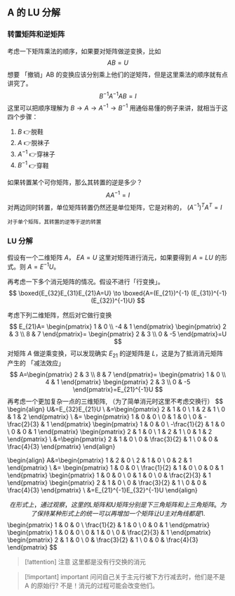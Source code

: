 ## A 的 LU 分解

### 转置矩阵和逆矩阵
考虑一下矩阵乘法的顺序，如果要对矩阵做逆变换，比如
$$
AB=U
$$
想要 「撤销」AB 的变换应该分别乘上他们的逆矩阵，但是这里乘法的顺序就有点讲究了。
$$
B^{-1}A^{-1}AB=I
$$
这里可以把顺序理解为 $B\to A\to A^{-1}\to B^{-1}$ 用通俗易懂的例子来讲，就相当于这四个步骤：
1. $B$ 👉脱鞋
2. $A$ 👉脱袜子
3. $A^{-1}$ 👉穿袜子
4. $B^{-1}$ 👉穿鞋

如果转置某个可你矩阵，那么其转置的逆是多少？
$$
AA^{-1}=I
$$
对两边同时转置，单位矩阵转置仍然还是单位矩阵，它是对称的， $(A^{-1})^TA^T=I$
```ad-summary
对于单个矩阵，其转置的逆等于逆的转置
```


### LU 分解
假设有一个二维矩阵 $A$， $EA=U$ 这里对矩阵进行消元，如果要得到 $A=LU$ 的形式。则 $A=E^{-1}U$。

再考虑一下多个消元矩阵的情况。假设不进行「行变换」。
$$
\boxed{E_{32}E_{31}E_{21}A=U}
\to
\boxed{A=(E_{21})^{-1} (E_{31})^{-1} (E_{32})^{-1}U}
$$



考虑下列二维矩阵，然后对它做行变换
$$
E_{21}A=
\begin{pmatrix}
1 & 0 \\
-4 & 1
\end{pmatrix}
\begin{pmatrix}
2 & 3  \\
8 & 7
\end{pmatrix}=
\begin{pmatrix}
2 & 3 \\
0 & -5
\end{pmatrix}=U
$$
对矩阵 $A$ 做逆乘变换，可以发现确实 $E_{21}$ 的逆矩阵是 $L$，这是为了抵消消元矩阵产生的 「减法效应」
$$
A=\begin{pmatrix}
2 & 3  \\
8 & 7
\end{pmatrix}=
\begin{pmatrix}
1 & 0 \\
4 & 1
\end{pmatrix}
\begin{pmatrix}
2 & 3  \\
0 & -5
\end{pmatrix}=E_{21}^{-1}U
$$
再考虑一个更加复杂一点的三维矩阵, （为了简单消元时这里不考虑交换行）
$$
\begin{align}
U&=E_{32}E_{21}U \\
&=\begin{pmatrix}
2 & 1 & 0 \\
1 & 2 & 1 \\
0 & 1 & 2
\end{pmatrix} \\
&= \begin{pmatrix}
1 & 0 & 0 \\
0 & 1 & 0 \\
0 & -\frac{2}{3} & 1
\end{pmatrix}
\begin{pmatrix}
1 & 0 & 0 \\
-\frac{1}{2} & 1 & 0 \\
0 & 0 & 1
\end{pmatrix}
\begin{pmatrix}
2 & 1 & 0 \\
1 & 2 & 1 \\
0 & 1 & 2
\end{pmatrix} \\
&=\begin{pmatrix}
2 & 1 & 0 \\
0 & \frac{3}{2} & 1 \\
0 & 0 & \frac{4}{3}
\end{pmatrix}
\end{align}

$$
$$
\begin{align}
A&=\begin{pmatrix}
1 & 2 & 0 \\
2 & 1 & 0 \\
0 & 2 & 1
\end{pmatrix} \\
&= \begin{pmatrix}
1 & 0 & 0 \\
\frac{1}{2} & 1 & 0 \\
0 & 0 & 1
\end{pmatrix}
\begin{pmatrix}
1 & 0 & 0 \\
0 & 1 & 0 \\
0 & \frac{2}{3} & 1
\end{pmatrix}
\begin{pmatrix}
2 & 1 & 0 \\
0 & \frac{3}{2} & 1 \\
0 & 0 & \frac{4}{3}
\end{pmatrix} \\
&=E_{21}^{-1}E_{32}^{-1}U
\end{align}

$$
在形式上，通过观察，这里的 L 矩阵和 U 矩阵分别是下三角矩阵和上三角矩阵。为了保持某种形式上的统一可以再增加一个矩阵让 U 主对角线都是 1.
$$
\begin{pmatrix}
1 & 0 & 0 \\
\frac{1}{2} & 1 & 0 \\
0 & 0 & 1
\end{pmatrix}
\begin{pmatrix}
1 & 0 & 0 \\
0 & 1 & 0 \\
0 & \frac{2}{3} & 1
\end{pmatrix}
\begin{pmatrix}
2 & 1 & 0 \\
0 & \frac{3}{2} & 1 \\
0 & 0 & \frac{4}{3}
\end{pmatrix} 
$$

> [!attention] 注意
> 这里都是没有行交换的消元


> [!important] important
> 问问自己关于主元行被下方行减去时，他们是不是 A
的原始行? 不是！消元的过程可能会改变他们。
